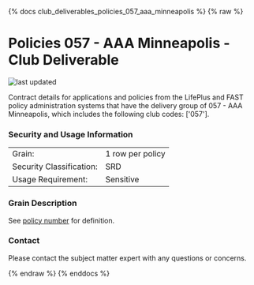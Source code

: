 
{% docs club_deliverables_policies_057_aaa_minneapolis %}
{% raw %}

# Policies 057 - AAA Minneapolis - Club Deliverable

![last updated](assets/update_badges/club_deliverables_policies_057_aaa_minneapolis.svg)

Contract details for applications and policies from the LifePlus and FAST policy administration
systems that have the delivery group of 057 - AAA Minneapolis, which includes the following
club codes: ['057'].

### Security and Usage Information
|     |     |
| --- | --- |
| Grain:                   | 1 row per policy |
| Security Classification: | SRD  |
| Usage Requirement:       | Sensitive |

### Grain Description
See [policy number](#!/exposure/docs.business_glossary.glossary#policy_number)
for definition.

### Contact
Please contact the subject matter expert with any questions or concerns.


{% endraw %}
{% enddocs %}
    